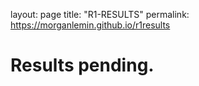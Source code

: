 layout: page
title: "R1-RESULTS"
permalink: https://morganlemin.github.io/r1results

# Results pending. 
